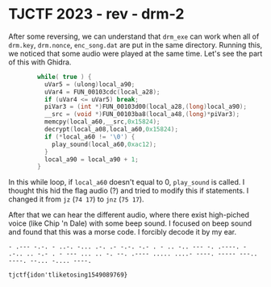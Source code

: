 # TJCTF 2023 - rev - drm-2

After some reversing, we can understand that `drm_exe` can work when all of `drm.key`, `drm.nonce`, `enc_song.dat` are put in the same directory.
Running this, we noticed that some audio were played at the same time. Let's see the part of this with Ghidra.

```c
        while( true ) {
          uVar5 = (ulong)local_a90;
          uVar4 = FUN_00103cdc(local_a28);
          if (uVar4 <= uVar5) break;
          piVar3 = (int *)FUN_00103d00(local_a28,(long)local_a90);
          __src = (void *)FUN_00103ba8(local_a48,(long)*piVar3);
          memcpy(local_a60,__src,0x15824);
          decrypt(local_a08,local_a60,0x15824);
          if (*local_a60 != '\0') {
            play_sound(local_a60,0xac12);
          }
          local_a90 = local_a90 + 1;
        }
```

In this while loop, if `local_a60` doesn't equal to 0, `play_sound` is called.
I thought this hid the flag audio (?) and tried to modify this if statements. I changed it from `jz` (`74 17`) to `jnz` (`75 17`).

After that we can hear the different audio, where there exist high-piched voice (like Chip 'n Dale) with some beep sound.
I focused on beep sound and found that this was a morse code. I forcibly decode it by my ear.

```
- .--- -.-. - ..-. -... .-. .- -.-. -.- . - .. -.. --- -. .----. - .-.. .. -.- . - --- ... .. -. --. .---- ..... ....- ----. ----- ---.. ----. --... -.... ----.
```

`tjctf{idon'tliketosing1549089769}`
